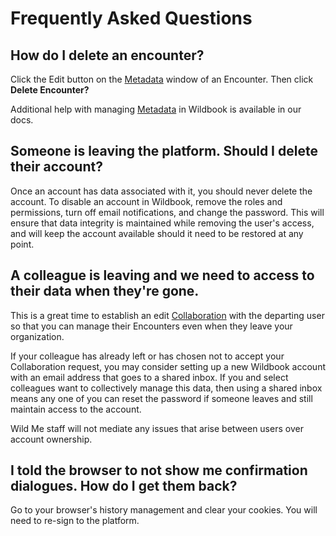 # Frequently Asked Questions

## How do I delete an encounter?

Click the Edit button on the [Metadata](https://wildbook.docs.wildme.org/introduction/encounter/#metadata) window of an Encounter. Then click **Delete Encounter?**

Additional help with managing [Metadata](https://wildbook.docs.wildme.org/introduction/encounter/#metadata) in Wildbook is available in our docs.

## Someone is leaving the platform. Should I delete their account?

Once an account has data associated with it, you should never delete the account. To disable an account in Wildbook, remove the roles and permissions, turn off email notifications, and change the password. This will ensure that data integrity is maintained while removing the user's access, and will keep the account available should it need to be restored at any point.

## A colleague is leaving and we need to access to their data when they're gone.

This is a great time to establish an edit [Collaboration](https://wildbook.docs.wildme.org/security/silo-security/#collaborations) with the departing user so that you can manage their Encounters even when they leave your organization.

If your colleague has already left or has chosen not to accept your Collaboration request, you may consider setting up a new Wildbook account with an email address that goes to a shared inbox. If you and select colleagues want to collectively manage this data, then using a shared inbox means any one of you can reset the password if someone leaves and still maintain access to the account.

Wild Me staff will not mediate any issues that arise between users over account ownership.

## I told the browser to not show me confirmation dialogues. How do I get them back?

Go to your browser's history management and clear your cookies. You will need to re-sign to the platform.
